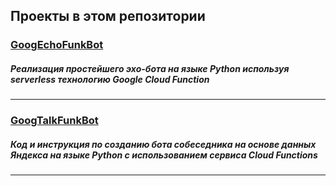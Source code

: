 ## Проекты в этом репозитории  

### [GoogEchoFunkBot](https://github.com/Azveg/Cloud_hub/tree/main/GoogEchoFunkBot)  
  
##### Реализация простейшего эхо-бота на языке Python используя serverless технологию Google Cloud Function  
---

### [GoogTalkFunkBot](https://github.com/Azveg/Cloud_hub/tree/main/GoogTalkFunkBot)    
  
##### Код и инструкция по созданию бота собеседника на основе данных Яндекса на языке Python с использованием сервиса Cloud Functions  
---

